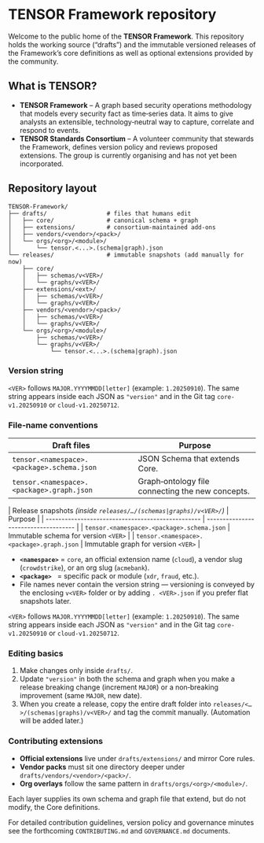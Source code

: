 # TENSOR Framework repository

Welcome to the public home of the **TENSOR Framework**. This repository holds the working source (“drafts”) and the immutable versioned releases of the Framework’s core definitions as well as optional extensions provided by the community.

## What is TENSOR?

* **TENSOR Framework** – A graph based security operations methodology that models every security fact as time‑series data. It aims to give analysts an extensible, technology‑neutral way to capture, correlate and respond to events.
* **TENSOR Standards Consortium** – A volunteer community that stewards the Framework, defines version policy and reviews proposed extensions. The group is currently organising and has not yet been incorporated.

## Repository layout

```
TENSOR-Framework/
├── drafts/                 # files that humans edit
│   ├── core/               # canonical schema + graph
│   ├── extensions/         # consortium‑maintained add‑ons
│   ├── vendors/<vendor>/<pack>/
│   └── orgs/<org>/<module>/
│       └── tensor.<...>.(schema|graph).json
└── releases/               # immutable snapshots (add manually for now)
    ├── core/
    │   ├── schemas/v<VER>/
    │   └── graphs/v<VER>/
    ├── extensions/<ext>/
    │   ├── schemas/v<VER>/
    │   └── graphs/v<VER>/
    ├── vendors/<vendor>/<pack>/
    │   ├── schemas/v<VER>/
    │   └── graphs/v<VER>/
    └── orgs/<org>/<module>/
        ├── schemas/v<VER>/
        └── graphs/v<VER>/
            └── tensor.<...>.(schema|graph).json
```

### Version string

`<VER>` follows `MAJOR.YYYYMMDD[letter]` (example: `1.20250910`). The same string appears inside each JSON as `"version"` and in the Git tag `core-v1.20250910` or `cloud-v1.20250712`.

### File‑name conventions

| Draft files                                | Purpose                                          |
| ------------------------------------------ | ------------------------------------------------ |
| `tensor.<namespace>.<package>.schema.json` | JSON Schema that extends Core.                   |
| `tensor.<namespace>.<package>.graph.json`  | Graph‑ontology file connecting the new concepts. |

| Release snapshots *(inside `releases/…/(schemas|graphs)/v<VER>/`)* | Purpose                              |
| ------------------------------------------------- | ------------------------------------ |
| `tensor.<namespace>.<package>.schema.json`        | Immutable schema for version `<VER>` |
| `tensor.<namespace>.<package>.graph.json`         | Immutable graph for version `<VER>`  |

* **`<namespace>`** = `core`, an official extension name (`cloud`), a vendor slug (`crowdstrike`), or an org slug (`acmebank`).
* **`<package>`**   = specific pack or module (`xdr`, `fraud`, etc.).
* File names never contain the version string — versioning is conveyed by the enclosing `v<VER>` folder or by adding `. <VER>.json` if you prefer flat snapshots later.

`<VER>` follows `MAJOR.YYYYMMDD[letter]` (example: `1.20250910`). The same string appears inside each JSON as `"version"` and in the Git tag `core-v1.20250910` or `cloud-v1.20250712`.

### Editing basics

1. Make changes only inside `drafts/`.
2. Update `"version"` in both the schema and graph when you make a release breaking change (increment `MAJOR`) or a non‑breaking improvement (same `MAJOR`, new date).
3. When you create a release, copy the entire draft folder into `releases/<…>/(schemas|graphs)/v<VER>/` and tag the commit manually. (Automation will be added later.)

### Contributing extensions

* **Official extensions** live under `drafts/extensions/` and mirror Core rules.
* **Vendor packs** must sit one directory deeper under `drafts/vendors/<vendor>/<pack>/`.
* **Org overlays** follow the same pattern in `drafts/orgs/<org>/<module>/`.

Each layer supplies its own schema and graph file that extend, but do not modify, the Core definitions.

For detailed contribution guidelines, version policy and governance minutes see the forthcoming `CONTRIBUTING.md` and `GOVERNANCE.md` documents.
